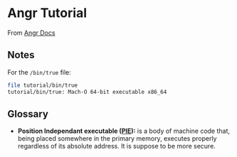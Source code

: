 # Angr Tutorial

From [Angr Docs](https://docs.angr.io/core-concepts/)

## Notes

For the `/bin/true` file:

```bash
file tutorial/bin/true 
tutorial/bin/true: Mach-O 64-bit executable x86_64
```

## Glossary

- **Position Independant executable ([PIE](https://en.wikipedia.org/wiki/Position-independent_code)):**
 is a body of machine code that, being placed somewhere in the primary memory, 
 executes properly regardless of its absolute address. It is suppose to be more secure. 